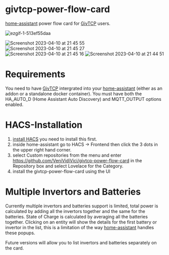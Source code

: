 # givtcp-power-flow-card

[home-assistant](home-assistant.io) power flow card for [GivTCP](https://github.com/britkat1980/giv_tcp) users.

![ezgif-1-513ef55daa](https://user-images.githubusercontent.com/19427540/230995889-6586adbf-5d4a-4b8e-8cf7-a3bef956aa36.gif)

![Screenshot 2023-04-10 at 21 45 55](https://user-images.githubusercontent.com/19427540/230996371-b509531c-a822-4254-be17-813704cfab6e.png)
![Screenshot 2023-04-10 at 21 45 27](https://user-images.githubusercontent.com/19427540/230996373-3348000f-44a8-4bd1-85ab-1e367ee23f81.png)
![Screenshot 2023-04-10 at 21 45 16](https://user-images.githubusercontent.com/19427540/230996375-f4be1a0a-8cbf-4785-a28e-45244939c776.png)
![Screenshot 2023-04-10 at 21 44 51](https://user-images.githubusercontent.com/19427540/230996376-02d36f4f-38fc-46bd-b907-faac59c94b56.png)

# Requirements

You need to have [GivTCP](https://github.com/britkat1980/giv_tcp) intergrated into your [home-assistant](home-assistant.io) (either as an addon or a standalone docker container).
You must have both the HA_AUTO_D (Home Assistant Auto Discovery) and MQTT_OUTPUT options enabled.

# HACS-Installation

1. [install HACS](https://hacs.xyz/docs/installation/installation) you need to install this first.
2. inside home-assistant go to HACS -> Frontend then click the 3 dots in the upper right hand corner.
3. select Custom repositories from the menu and enter https://github.com/VeniVidiVici/givtcp-power-flow-card in the Repository box and select Lovelace for the Category.
4. install the givtcp-power-flow-card using the UI

# Multiple Invertors and Batteries

Currently multiple invertors and batteries support is limited, total power is calculated by adding all the invertors together and the same for the batteries. State of Charge is calculated by averaging all the batteries together.
Clicking on an entity will show the details for the first battery or invertor in the list, this is a limitation of the way [home-assistant](home-assistant.io) handles these popups.

Future versions will allow you to list invertors and batteries separately on the card.
